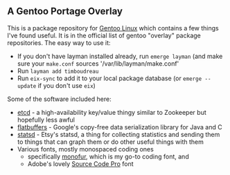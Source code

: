 A Gentoo Portage Overlay
------------------------

This is a package repository for [Gentoo Linux](http://gentoo.org) which
contains a few things I've found useful.  It is in the official list of gentoo 
"overlay" package repositories.  The easy way to use it:

 * If you don't have layman installed already, run `emerge layman` (and make sure your `make.conf` sources '/var/lib/layman/make.conf'
 * Run `layman add timboudreau`
 * Run `eix-sync` to add it to your local package database (or `emerge --update` if you don't use `eix`)


Some of the software included here:

 * [etcd](https://github.com/coreos/etcd) - a high-availability key/value thingy similar to
Zookeeper but hopefully less awful
 * [flatbuffers](http://google.github.io/flatbuffers/md__building.html) - Google's copy-free data 
serialization library for Java and C
 * [statsd](https://github.com/etsy/statsd/) - Etsy's statsd, a thing for collecting statistics and 
sending them to things that can graph them or do other useful things with them
 * Various fonts, mostly monospaced coding ones
   * specifically [monofur](http://www.dafont.com/monofur.font), which is my go-to
coding font, and
   * Adobe's lovely [Source Code Pro](http://blogs.adobe.com/typblography/2012/09/source-code-pro.html) font


